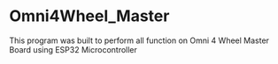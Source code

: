 # Omni4Wheel_Master
 This program was built to perform all function on Omni 4 Wheel Master Board using ESP32 Microcontroller
